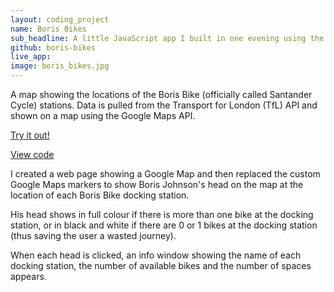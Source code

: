 ```yaml
---
layout: coding_project
name: Boris Bikes
sub_headline: A little JavaScript app I built in one evening using the TfL and Google Maps APIs.
github: boris-bikes
live_app:
image: boris_bikes.jpg
---
```


A map showing the locations of the Boris Bike (officially called Santander Cycle) stations. Data is pulled from the Transport for London (TfL) API and shown on a map using the Google Maps API.

[Try it out!](http://suzeshardlow.com/boris_bikes)

[View code](https://github.com/SuzeShardlow/unscramble)

I created a web page showing a Google Map and then replaced the custom Google Maps markers to show Boris Johnson's head on the map at the location of each Boris Bike docking station.

His head shows in full colour if there is more than one bike at the docking station, or in black and white if there are 0 or 1 bikes at the docking station (thus saving the user a wasted journey).

When each head is clicked, an info window showing the name of each docking station, the number of available bikes and the number of spaces appears.
